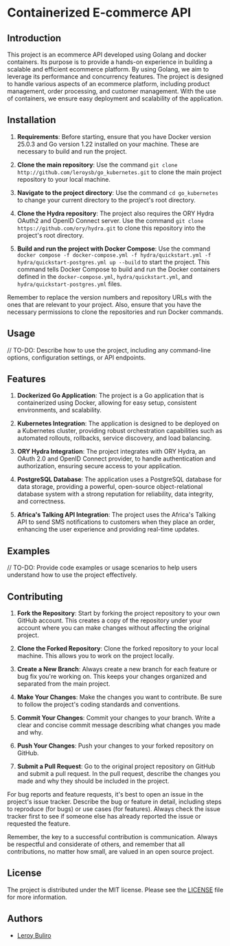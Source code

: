 <h1 style="align:center;">Containerized E-commerce API</h1>

## Introduction
This project is an ecommerce API developed using Golang and docker containers. Its purpose is to provide a hands-on experience in building a scalable and efficient ecommerce platform. By using Golang, we aim to leverage its performance and concurrency features. The project is designed to handle various aspects of an ecommerce platform, including product management, order processing, and customer management. With the use of containers, we ensure easy deployment and scalability of the application.


## Installation
1. **Requirements**: Before starting, ensure that you have Docker version 25.0.3 and Go version 1.22 installed on your machine. These are necessary to build and run the project.

2. **Clone the main repository**: Use the command `git clone http://github.com/leroysb/go_kubernetes.git` to clone the main project repository to your local machine.

3. **Navigate to the project directory**: Use the command `cd go_kubernetes` to change your current directory to the project's root directory.

4. **Clone the Hydra repository**: The project also requires the ORY Hydra OAuth2 and OpenID Connect server. Use the command `git clone https://github.com/ory/hydra.git` to clone this repository into the project's root directory.

5. **Build and run the project with Docker Compose**: Use the command `docker compose -f docker-compose.yml -f hydra/quickstart.yml -f hydra/quickstart-postgres.yml up --build` to start the project. This command tells Docker Compose to build and run the Docker containers defined in the `docker-compose.yml`, `hydra/quickstart.yml`, and `hydra/quickstart-postgres.yml` files.

Remember to replace the version numbers and repository URLs with the ones that are relevant to your project. Also, ensure that you have the necessary permissions to clone the repositories and run Docker commands.

## Usage
// TO-DO: Describe how to use the project, including any command-line options, configuration settings, or API endpoints.

## Features
1. **Dockerized Go Application**: The project is a Go application that is containerized using Docker, allowing for easy setup, consistent environments, and scalability.

2. **Kubernetes Integration**: The application is designed to be deployed on a Kubernetes cluster, providing robust orchestration capabilities such as automated rollouts, rollbacks, service discovery, and load balancing.

3. **ORY Hydra Integration**: The project integrates with ORY Hydra, an OAuth 2.0 and OpenID Connect provider, to handle authentication and authorization, ensuring secure access to your application.

4. **PostgreSQL Database**: The application uses a PostgreSQL database for data storage, providing a powerful, open-source object-relational database system with a strong reputation for reliability, data integrity, and correctness.

5. **Africa's Talking API Integration**: The project uses the Africa's Talking API to send SMS notifications to customers when they place an order, enhancing the user experience and providing real-time updates.

## Examples
// TO-DO: Provide code examples or usage scenarios to help users understand how to use the project effectively.

## Contributing
1. **Fork the Repository**: Start by forking the project repository to your own GitHub account. This creates a copy of the repository under your account where you can make changes without affecting the original project.

2. **Clone the Forked Repository**: Clone the forked repository to your local machine. This allows you to work on the project locally.

3. **Create a New Branch**: Always create a new branch for each feature or bug fix you're working on. This keeps your changes organized and separated from the main project.

4. **Make Your Changes**: Make the changes you want to contribute. Be sure to follow the project's coding standards and conventions.

5. **Commit Your Changes**: Commit your changes to your branch. Write a clear and concise commit message describing what changes you made and why.

6. **Push Your Changes**: Push your changes to your forked repository on GitHub.

7. **Submit a Pull Request**: Go to the original project repository on GitHub and submit a pull request. In the pull request, describe the changes you made and why they should be included in the project.

For bug reports and feature requests, it's best to open an issue in the project's issue tracker. Describe the bug or feature in detail, including steps to reproduce (for bugs) or use cases (for features). Always check the issue tracker first to see if someone else has already reported the issue or requested the feature.

Remember, the key to a successful contribution is communication. Always be respectful and considerate of others, and remember that all contributions, no matter how small, are valued in an open source project.

## License
The project is distributed under the MIT license. Please see the [LICENSE](./LICENSE) file for more information.

## Authors
- [Leroy Buliro](http://github.com/leroysb)
